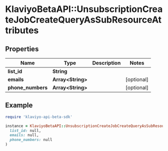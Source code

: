 # KlaviyoBetaAPI::UnsubscriptionCreateJobCreateQueryAsSubResourceAttributes

## Properties

| Name | Type | Description | Notes |
| ---- | ---- | ----------- | ----- |
| **list_id** | **String** |  |  |
| **emails** | **Array&lt;String&gt;** |  | [optional] |
| **phone_numbers** | **Array&lt;String&gt;** |  | [optional] |

## Example

```ruby
require 'klaviyo-api-beta-sdk'

instance = KlaviyoBetaAPI::UnsubscriptionCreateJobCreateQueryAsSubResourceAttributes.new(
  list_id: null,
  emails: null,
  phone_numbers: null
)
```


